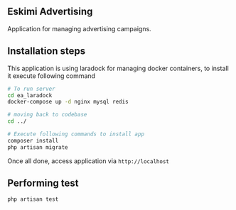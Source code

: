 ## Eskimi Advertising

Application for managing advertising campaigns. 

## Installation steps
This application is using laradock for managing docker containers, to install it execute following command
```bash
# To run server
cd ea_laradock
docker-compose up -d nginx mysql redis

# moving back to codebase
cd ../

# Execute following commands to install app
composer install
php artisan migrate
```
Once all done, access application via `http://localhost`

## Performing test
```bash
php artisan test 
```

